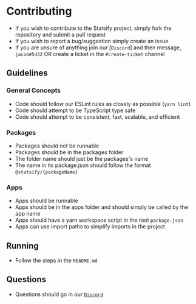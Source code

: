 # Contributing
* If you wish to contribute to the Statsify project, simply fork the repository and submit a pull request
* If you wish to report a bug/suggestion simply create an issue
* If you are unsure of anything join our [`Discord`] and then message, `jacob#5432` OR create a ticket in the `#create-ticket` channel

## Guidelines

### General Concepts
* Code should follow our ESLint rules as closely as possible (`yarn lint`)
* Code should attempt to be TypeScript type safe
* Code should attempt to be consistent, fast, scalable, and efficient

### Packages
* Packages should not be runnable
* Packages should be in the packages folder
* The folder name should just be the packages's name
* The name in its package.json should follow the format `@statsify/{packageName}`

### Apps
* Apps should be runnable
* Apps should be in the apps folder and should simply be called by the app name
* Apps should have a yarn workspace script in the root `package.json`
* Apps can use import paths to simplify imports in the project

## Running
* Follow the steps in the `README.md`

## Questions
* Questions should go in our [`Discord`](https://statsify.net/discord)